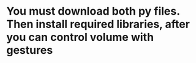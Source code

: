 # You must download both py files. Then install required libraries, after you can control volume with gestures
